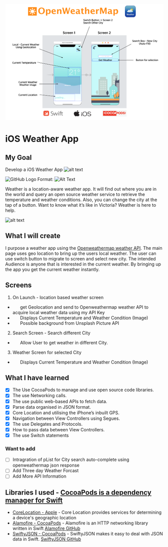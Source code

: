 
![App](App.png)

# iOS Weather App

## My Goal

Develop a iOS Weather App ![alt text](https://raw.githubusercontent.com/weather_app_icon/Icon-Small%403x.png)

![GitHub Logo](/images/logo.png)
Format: ![Alt Text](url)

Weather is a location-aware weather app. It will find out where you are in the world and query an open source weather service to retrieve the temperature and weather conditions. Also, you can change the city at the tap of a button. Want to know what it’s like in Victoria? Weather is here to help. 

![alt text](https://raw.githubusercontent.com/username/projectname/branch/path/to/img.png)

## What I will create

I purpose a weather app using the [Openweathermap weather API](https://openweathermap.org/api). The main page uses geo location to bring up the users local weather. The user can use switch button to migrate to screen and select new city. The intended Audience is anyone that is interested in the current
weather. By bringing up the app you get the current weather instantly.

## Screens

1. On Launch - location based weather screen
* &nbsp;&nbsp;&nbsp;&nbsp;&nbsp;&nbsp;get Geolocation and send to Openweathermap weather API to acquire local weather data using my API Key
* &nbsp;&nbsp;&nbsp;&nbsp;&nbsp;&nbsp;Displays Current Temperature and Weather Condition (Image)
* &nbsp;&nbsp;&nbsp;&nbsp;&nbsp;&nbsp;Possible background from Unsplash Picture API
2. Search Screen - Search different City
* &nbsp;&nbsp;&nbsp;&nbsp;&nbsp;&nbsp;Allow User to get weather in different City.
3. Weather Screen for selected City
* &nbsp;&nbsp;&nbsp;&nbsp;&nbsp;&nbsp;Displays Current Temperature and Weather Condition (Image)


## What I have learned

- [x] The Use CocoaPods to manage and use open source code libraries. 
- [x] The use Networking calls.
- [x] The use public web-based APIs to fetch data.
- [x] Parse data organised in JSON format.
- [x] Core Location and utilising the iPhone’s inbuilt GPS. 
- [x] Navigation between View Controllers using Segues.
- [x] The use Delegates and Protocols.
- [x] How to pass data between View Controllers.
- [x] The use Switch statements

### Want to add

- [ ] Intragration of pList for City search auto-complete using openweathermap json response
- [ ] Add Three day Weather Forcast
- [ ] Add More API Information

## Libraries I used -  [CocoaPods is a dependency manager for Swift](https://cocoapods.org/)

* [CoreLocation - Apple](https://developer.apple.com/documentation/corelocation) - Core Location provides services for determining a device's geographic location
* [Alamofire -  CocoaPods](https://cocoapods.org/pods/Alamofire) - Alamofire is an HTTP networking library written in Swift [Alamofire GitHub](https://github.com/Alamofire/Alamofire)
* [SwiftyJSON -  CocoaPods](https://cocoapods.org/pods/SwiftyJSON) -  SwiftyJSON makes it easy to deal with JSON data in Swift. [SwiftyJSON GitHub](https://github.com/SwiftyJSON/SwiftyJSON)



